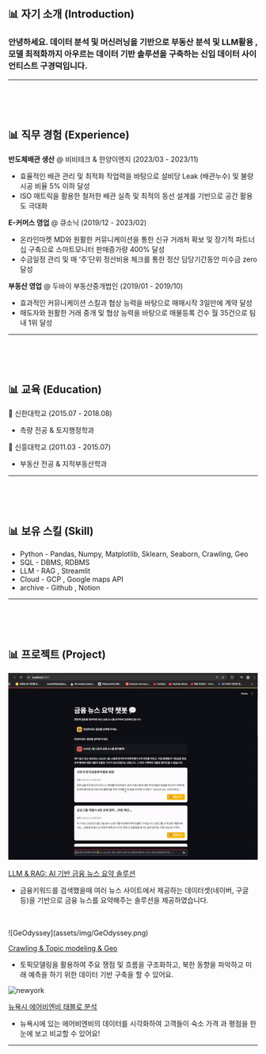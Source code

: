 <!-- * [데이터 리차드 포트폴리오를 참고하려면?](https://dongchanlim.github.io/github-portfolio/)
* [무료 이미지 사이트](https://unsplash.com/)-->

## 📊 자기 소개 (Introduction)
### 안녕하세요. 데이터 분석 및 머신러닝을 기반으로 부동산 분석 및 LLM활용 , 모델 최적화까지 아우르는 데이터 기반 솔루션을 구축하는 신입 데이터 사이언티스트 구경덕입니다.
------

<!-- - 한줄 자기소개 
예시)"데이터 분석에 뛰어난 역량과 실무 경험을 갖춘 데이터 엔지니어로, 복잡한 문제에 효과적인 솔루션을 제시합니다."-->
> 
>
> 
> 

<br>
<br>
<br>

## 📊 직무 경험 (Experience)
**반도체배관 생산** @ 비비테크 & 한양이엔지 (2023/03 - 2023/11)

- 효율적인 배관 관리 및 최적화 작업력을 바탕으로 설비당 Leak (배관누수) 및 불량시공 비율 5% 이하 달성 
- ISO 매트릭을 활용한 철저한 배관 실측 및 최적의 동선 설계를 기반으로 공간 활용도 극대화

**E-커머스 영업** @ 큐소닉 (2019/12 - 2023/02)

- 온라인마켓 MD와 원활한 커뮤니케이션을 통한 신규 거래처 확보 및 장기적 파트너십 구축으로 스마트모니터 판매증가량 400% 달성
- 수금일정 관리 및 매 ‘주’단위 정산비용 체크를 통한 정산 담당기간동안 미수금 zero 달성 


**부동산 영업** @ 두바이 부동산중개법인 (2019/01 - 2019/10)

- 효과적인 커뮤니케이션 스킬과 협상 능력을 바탕으로 매매시작 3일만에 계약 달성
- 매도자와 원활한 거래 중개 및 협상 능력을 바탕으로 매물등록 건수 월 35건으로 팀내 1위 달성
------
<br>
<br>
<br>


## 📊 교육 (Education)
🏫 신한대학교 (2015.07 - 2018.08)

- 측량 전공 & 토지행정학과

🏫 신흥대학교 (2011.03 - 2015.07)

- 부동산 전공 & 지적부동산학과
------
<br>
<br>
<br>

## 📊 보유 스킬 (Skill)
- Python - Pandas, Numpy, Matplotlib, Sklearn, Seaborn, Crawling, Geo
- SQL - DBMS, RDBMS
- LLM - RAG , Streamlit
- Cloud - GCP , Google maps API
- archive - Github , Notion
------
<br>
<br>
<br>

## 📊 프로젝트 (Project)
![Lang_chain](assets/img/Lang_chain.png)

[LLM & RAG: AI 기반 금융 뉴스 요약 솔루션](https://github.com/Kyungdeok-Koo/FinPin_Langchain)
- 금융키워드를 검색했을때 여러 뉴스 사이트에서 제공하는 데이터셋(네이버, 구글 등)을 기반으로 금융 뉴스를 요약해주는 솔루션을 제공하였습니다.
<br>
<br>
![GeOdyssey](assets/img/GeOdyssey.png)

[Crawling & Topic modeling & Geo](https://github.com/Kyungdeok-Koo/GeOdyssey)
- 토픽모델링을 활용하여 주요 쟁점 및 흐름을 구조화하고, 북한 동향을 파악하고 미래 예측을 하기 위한 데이터 기반 구축을 할 수 있어요.

![newyork](assets/img/newyork.jpeg)

[뉴욕시 에어비엔비 태블로 분석](https://public.tableau.com/app/profile/dongchan.lim/viz/AirbnbPractice_15699654202660/Story1)
- 뉴욕시에 있는 에어비엔비의 데이터를 시각화하여 고객들이 숙소 가격 과 평점을 한눈에 보고 비교할 수 있어요!
------
